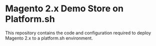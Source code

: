# Magento 2.x Demo Store on Platform.sh

This repository contains the code and configuration required to deploy Magento 2.x to a platform.sh environment.
